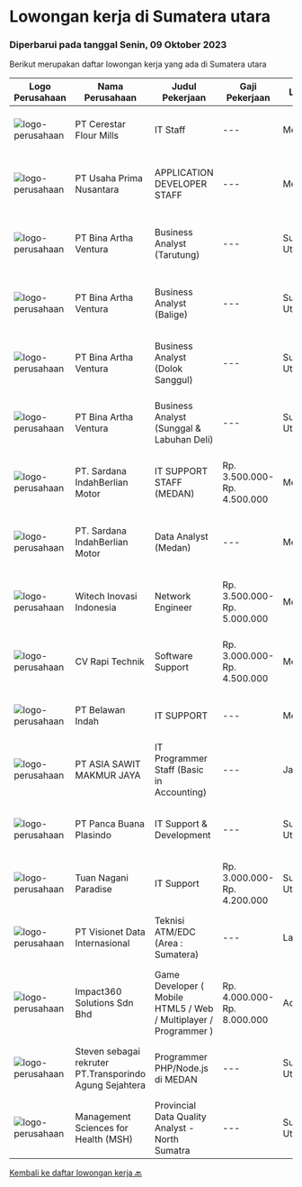 
  # Lowongan kerja di Sumatera utara

  ### Diperbarui pada tanggal Senin, 09 Oktober 2023

  Berikut merupakan daftar lowongan kerja yang ada di Sumatera utara

  |Logo Perusahaan | Nama Perusahaan | Judul Pekerjaan | Gaji Pekerjaan | Lokasi | Deskripsi | Tanggal diunggah | Pranala |
  | -------------- | --------------- | --------------- | --------- | --------- | -------------- | ------- | ----------- |
  |![logo-perusahaan](https://image-service-cdn.seek.com.au/7968aa86f24edf599c912e5b7f38d0cb8bf0d631/ee4dce1061f3f616224767ad58cb2fc751b8d2dc)|PT Cerestar Flour Mills|IT Staff|---|Medan|- Berperan sebagai IT Support- Melakukan proses troubleshooting perangkat hardware maupun software- Monitoring jaringan internal dan...|Selasa, 03 Oktober 2023|https://www.jobstreet.co.id/id/job/it-staff-4487424?token=0~0adffd41-3f3c-42a4-ad36-b6a3a794369c&sectionRank=1&jobId=jobstreet-id-job-4487424|
|![logo-perusahaan](https://image-service-cdn.seek.com.au/d4b09ee59265b4e14a6d589175d6d878f6382d08/ee4dce1061f3f616224767ad58cb2fc751b8d2dc)|PT Usaha Prima Nusantara|APPLICATION DEVELOPER STAFF|---|Medan|Job Description: Mengembangkan aplikasi untuk memenuhi kebutuhan operasional perusahaan Mendukung kebutuhan promosi departemen marketing melalui...|Kamis, 05 Oktober 2023|https://www.jobstreet.co.id/id/job/application-developer-staff-4489289?token=0~0adffd41-3f3c-42a4-ad36-b6a3a794369c&sectionRank=2&jobId=jobstreet-id-job-4489289|
|![logo-perusahaan](https://image-service-cdn.seek.com.au/f0261d19c15b4a7ad0edc9de580c4eba704e92a0/ee4dce1061f3f616224767ad58cb2fc751b8d2dc)|PT Bina Artha Ventura|Business Analyst (Tarutung)|---|Sumatera Utara|Tugas dan Tanggung Jawab Pekerjaan: Pengelolaan Portfolio Pinjaman Melakukan verifikasi terhadap dokumen KYC, memastikan bahwa klien tersebut benar...|Jumat, 06 Oktober 2023|https://www.jobstreet.co.id/id/job/business-analyst-tarutung-4490703?token=0~0adffd41-3f3c-42a4-ad36-b6a3a794369c&sectionRank=3&jobId=jobstreet-id-job-4490703|
|![logo-perusahaan](https://image-service-cdn.seek.com.au/f0261d19c15b4a7ad0edc9de580c4eba704e92a0/ee4dce1061f3f616224767ad58cb2fc751b8d2dc)|PT Bina Artha Ventura|Business Analyst (Balige)|---|Sumatera Utara|Tugas dan Tanggung Jawab Pekerjaan: Pengelolaan Portfolio Pinjaman Melakukan verifikasi terhadap dokumen KYC, memastikan bahwa klien tersebut benar...|Jumat, 06 Oktober 2023|https://www.jobstreet.co.id/id/job/business-analyst-balige-4490690?token=0~0adffd41-3f3c-42a4-ad36-b6a3a794369c&sectionRank=4&jobId=jobstreet-id-job-4490690|
|![logo-perusahaan](https://image-service-cdn.seek.com.au/f0261d19c15b4a7ad0edc9de580c4eba704e92a0/ee4dce1061f3f616224767ad58cb2fc751b8d2dc)|PT Bina Artha Ventura|Business Analyst (Dolok Sanggul)|---|Sumatera Utara|Tugas dan Tanggung Jawab Pekerjaan: Pengelolaan Portfolio Pinjaman Melakukan verifikasi terhadap dokumen KYC, memastikan bahwa klien tersebut benar...|Jumat, 06 Oktober 2023|https://www.jobstreet.co.id/id/job/business-analyst-dolok-sanggul-4490709?token=0~0adffd41-3f3c-42a4-ad36-b6a3a794369c&sectionRank=5&jobId=jobstreet-id-job-4490709|
|![logo-perusahaan](https://image-service-cdn.seek.com.au/f0261d19c15b4a7ad0edc9de580c4eba704e92a0/ee4dce1061f3f616224767ad58cb2fc751b8d2dc)|PT Bina Artha Ventura|Business Analyst (Sunggal & Labuhan Deli)|---|Sumatera Utara|Tugas dan Tanggung Jawab Pekerjaan: Pengelolaan Portfolio Pinjaman Melakukan verifikasi terhadap dokumen KYC, memastikan bahwa klien tersebut benar...|Jumat, 06 Oktober 2023|https://www.jobstreet.co.id/id/job/business-analyst-sunggal-labuhan-deli-4490681?token=0~0adffd41-3f3c-42a4-ad36-b6a3a794369c&sectionRank=6&jobId=jobstreet-id-job-4490681|
|![logo-perusahaan](https://image-service-cdn.seek.com.au/375518b4ba0ddeb5ef6729d3301cf654c9c14817/ee4dce1061f3f616224767ad58cb2fc751b8d2dc)|PT. Sardana IndahBerlian Motor|IT SUPPORT STAFF (MEDAN)|Rp. 3.500.000-Rp. 4.500.000|Medan|Persyaratan : Usia maksimal 28 tahun Pendidikan min. S1 jurusan Teknik Informatika (IT) / Sistem Informasi Memahami troubleshooting dan instalasi PC...|Senin, 02 Oktober 2023|https://www.jobstreet.co.id/id/job/it-support-staff-medan-4485142?token=0~0adffd41-3f3c-42a4-ad36-b6a3a794369c&sectionRank=7&jobId=jobstreet-id-job-4485142|
|![logo-perusahaan](https://image-service-cdn.seek.com.au/afab15fb56d3064b2102f6c697018ebf8774aae7/ee4dce1061f3f616224767ad58cb2fc751b8d2dc)|PT. Sardana IndahBerlian Motor|Data Analyst (Medan)|---|Medan|Persyaratan : Usia maksimal 28 tahun Pendidikan S1 Teknik Informatika (IT) / Statistika / Sistem Informasi, IPK ≥ 3,00 Memiliki kemampuan excel...|Jumat, 29 September 2023|https://www.jobstreet.co.id/id/job/data-analyst-medan-4483878?token=0~0adffd41-3f3c-42a4-ad36-b6a3a794369c&sectionRank=8&jobId=jobstreet-id-job-4483878|
|![logo-perusahaan](https://image-service-cdn.seek.com.au/8f7cf0c819102330670e79ad44fc61c7fa3d322a/ee4dce1061f3f616224767ad58cb2fc751b8d2dc)|Witech Inovasi Indonesia|Network Engineer|Rp. 3.500.000-Rp. 5.000.000|Medan|PT. Witech Inovasi Indonesia di Medan sedang membuka lowongan kerja di bidang Network Engineer sebagai berikut :Tanggung Jawab : Merancang jaringan...|Jumat, 22 September 2023|https://www.jobstreet.co.id/id/job/network-engineer-4477984?token=0~0adffd41-3f3c-42a4-ad36-b6a3a794369c&sectionRank=9&jobId=jobstreet-id-job-4477984|
|![logo-perusahaan](https://i.ibb.co/sqvTCh9/112815900-stock-vector-no-image-available-icon-flat-vector.webp)|CV Rapi Technik|Software Support|Rp. 3.000.000-Rp. 4.500.000|Medan|Kami sedang mencari Software Support yang berpengalaman untuk bergabung dengan tim kami dimana tanggung jawab utama adalah sebagai berikut :-...|Rabu, 20 September 2023|https://www.jobstreet.co.id/id/job/software-support-4475360?token=0~0adffd41-3f3c-42a4-ad36-b6a3a794369c&sectionRank=10&jobId=jobstreet-id-job-4475360|
|![logo-perusahaan](https://image-service-cdn.seek.com.au/25cb9b54598bb163218887ad0f98aa228d994744/ee4dce1061f3f616224767ad58cb2fc751b8d2dc)|PT Belawan Indah|IT SUPPORT|---|Medan|KUALIFIKASI======================================================= Umur Maks. 35 Tahun Berpengalaman di bidang IT Support minimal 1 Tahun Minimal...|Rabu, 20 September 2023|https://www.jobstreet.co.id/id/job/it-support-4475237?token=0~0adffd41-3f3c-42a4-ad36-b6a3a794369c&sectionRank=11&jobId=jobstreet-id-job-4475237|
|![logo-perusahaan](https://image-service-cdn.seek.com.au/8c9ad8ac1a3555ef79e89c100defac119719c63a/ee4dce1061f3f616224767ad58cb2fc751b8d2dc)|PT ASIA SAWIT MAKMUR JAYA|IT Programmer Staff (Basic in Accounting)|---|Jambi|IT Programmer Staff (Basic in Accounting)Job Description :- Provide Working Experience as a Financial Accountant- Familiarity with bookkeeping and...|Selasa, 19 September 2023|https://www.jobstreet.co.id/id/job/it-programmer-staff-basic-in-accounting-4474836?token=0~0adffd41-3f3c-42a4-ad36-b6a3a794369c&sectionRank=12&jobId=jobstreet-id-job-4474836|
|![logo-perusahaan](https://image-service-cdn.seek.com.au/3d32b63c0dcf39c98dd8daa801b40280afad5a40/ee4dce1061f3f616224767ad58cb2fc751b8d2dc)|PT Panca Buana Plasindo|IT Support & Development|---|Sumatera Utara|- Menerima dan menyelesaikan permintaan bantuan IT- Membeli hardware IT, software dan hal-hal lain yang berhubungan dengan hal tersebut.- Instalasi,...|Selasa, 19 September 2023|https://www.jobstreet.co.id/id/job/it-support-development-4473385?token=0~0adffd41-3f3c-42a4-ad36-b6a3a794369c&sectionRank=13&jobId=jobstreet-id-job-4473385|
|![logo-perusahaan](https://image-service-cdn.seek.com.au/6bc75ec67a7c1b7efe7a7d7f58682ee673ed8cf9/ee4dce1061f3f616224767ad58cb2fc751b8d2dc)|Tuan Nagani Paradise|IT Support|Rp. 3.000.000-Rp. 4.200.000|Sumatera Utara|Kualifikasi: Usia 27 - 40 tahun Minimal Pendidikan SMK/STM/D3 jurusan IT (Teknik Informatika) Memiliki pengalaman di bidang IT minimal 3 tahun dalam...|Kamis, 14 September 2023|https://www.jobstreet.co.id/id/job/it-support-4469712?token=0~0adffd41-3f3c-42a4-ad36-b6a3a794369c&sectionRank=14&jobId=jobstreet-id-job-4469712|
|![logo-perusahaan](https://image-service-cdn.seek.com.au/84d23b3586ee4efd70ea62878095fcc6b1639e33/ee4dce1061f3f616224767ad58cb2fc751b8d2dc)|PT Visionet Data Internasional|Teknisi ATM/EDC (Area : Sumatera)|---|Lampung|*) Menangani kebutuhan pelanggan di lokasi pelanggan agar terpenuhi SLA yang telah ditentukan.*) Menganalisa problem/case dengan akurat untuk...|Rabu, 13 September 2023|https://www.jobstreet.co.id/id/job/teknisi-atm-edc-area-%3A-sumatera-4467995?token=0~0adffd41-3f3c-42a4-ad36-b6a3a794369c&sectionRank=15&jobId=jobstreet-id-job-4467995|
|![logo-perusahaan](https://image-service-cdn.seek.com.au/35b00a50395e5c8ad6bf2130dfd2a19f9f4bbec5/ee4dce1061f3f616224767ad58cb2fc751b8d2dc)|Impact360 Solutions Sdn Bhd|Game Developer ( Mobile HTML5 / Web / Multiplayer / Programmer )|Rp. 4.000.000-Rp. 8.000.000|Aceh|We are hiring remote HTML5 game developers from all parts of Indonesia. If you have real experience building HTML5 games or applications, you're...|Selasa, 12 September 2023|https://www.jobstreet.co.id/id/job/game-developer-mobile-html5-web-multiplayer-programmer-5522263/origin/my?token=0~0adffd41-3f3c-42a4-ad36-b6a3a794369c&sectionRank=16&jobId=jobstreet-my-job-5522263|
|![logo-perusahaan](https://i.ibb.co/sqvTCh9/112815900-stock-vector-no-image-available-icon-flat-vector.webp)|Steven sebagai rekruter PT.Transporindo Agung Sejahtera|Programmer PHP/Node.js di MEDAN|---|Sumatera Utara|Programmer PHP/******* • Memahami bahasa pemograman PHP framework Laravel/CodeIgniter, ******* framework ***************• Memahami cara kerja Web...|Jumat, 06 Oktober 2023|https://www.jobstreet.co.id/id/job/programmer-php-node.js-di-medan-1037132707?token=0~0adffd41-3f3c-42a4-ad36-b6a3a794369c&sectionRank=17&jobId=jobstreet-id-job-1037132707|
|![logo-perusahaan](https://i.ibb.co/sqvTCh9/112815900-stock-vector-no-image-available-icon-flat-vector.webp)|Management Sciences for Health (MSH)|Provincial Data Quality Analyst - North Sumatra|---|Sumatera Utara|About this role: Management Sciences for Health (MSH) is seeking a Provincial Data Quality Analyst for USAID BEBAS-TB  5-year activity having the aim...|Minggu, 24 September 2023|https://www.jobstreet.co.id/id/job/provincial-data-quality-analyst-north-sumatra-1037025575?token=0~0adffd41-3f3c-42a4-ad36-b6a3a794369c&sectionRank=18&jobId=jobstreet-id-job-1037025575|


  [Kembali ke daftar lowongan kerja 🔙](../README.md#daftar-lowongan-kerja)
  
